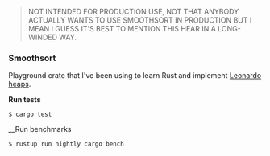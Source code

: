 > NOT INTENDED FOR PRODUCTION USE, NOT THAT ANYBODY ACTUALLY WANTS TO USE SMOOTHSORT IN PRODUCTION BUT I MEAN I GUESS IT'S BEST TO MENTION THIS HEAR IN A LONG-WINDED WAY.

### Smoothsort

Playground crate that I've been using to learn Rust and implement [Leonardo heaps](https://www.bowd.io/leonardo-heaps).

__Run tests__

```
$ cargo test
```

__Run benchmarks

```
$ rustup run nightly cargo bench
```
